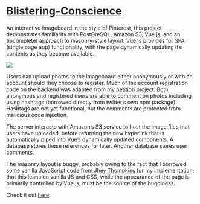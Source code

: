 # <a href="https://blistering-conscience.herokuapp.com/">Blistering-Conscience</a>
An interactive imageboard in the style of Pinterest, this project demonstrates familiarity with PostGreSQL, Amazon S3, Vue.js, and an (incomplete) approach to masonry-style layout. Vue.js provides for SPA (single page app) functionality, with the page dynamically updating it’s contents as they become available. 

<img src="Blistering-Conscience/Screen Shot 2018-02-27 at 12.08.17.png">

Users can upload photos to the imageboard either anonymously or with an account should they choose to register. Much of the account registration code on the backend was adapted from my <a href=“https://github.com/mullinb/Petition-To-Improve-The-Discourse”>petition project</a>. Both anonymous and registered users are able to comment on photos including using hashtags (borrowed directly from twitter’s own npm package). Hashtags are not yet functional, but the comments are protected from malicious code injection. 

The server interacts with Amazon’s S3 service to host the image files that users have uploaded, before returning the new hyperlink that is automatically piped into Vue’s dynamically updated components. A database stores these references for later. Another database stores user comments.

The masonry layout is buggy, probably owing to the fact that I borrowed some vanilla JavaScript code from <a href=“https://medium.com/@_jh3y/how-to-the-masonry-layout-56f0fe0b19df”>Jhey Thompkins</a> for my implementation; that this leans on vanilla JS and CSS, while the appearance of the page is primarily controlled by Vue.js, must be the source of the bugginess.

Check it out <a href="https://blistering-conscience.herokuapp.com/">here</a>.
